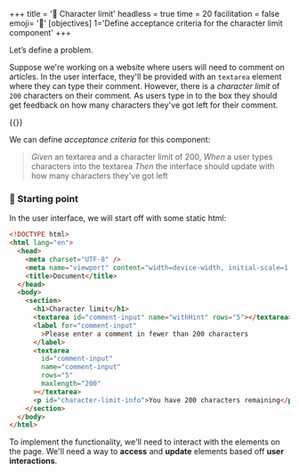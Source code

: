 +++
title = '🛑 Character limit'
headless = true
time = 20
facilitation = false
emoji= '🧩'
[objectives]
    1='Define acceptance criteria for the character limit component'
+++

Let’s define a problem.

Suppose we're working on a website where users will need to comment on articles. In the user interface, they'll be provided with an `textarea` element where they can type their comment. However, there is a _character limit_ of `200` characters on their comment. As users type in to the box they should get feedback on how many characters they've got left for their comment.

{{<wordlimit>}}

We can define _acceptance criteria_ for this component:

> _Given_ an textarea and a character limit of 200,
> _When_ a user types characters into the textarea
> _Then_ the interface should update with how many characters they've got left

### 🏁 Starting point

In the user interface, we will start off with some static html:

```html
<!DOCTYPE html>
<html lang="en">
  <head>
    <meta charset="UTF-8" />
    <meta name="viewport" content="width=device-width, initial-scale=1.0" />
    <title>Document</title>
  </head>
  <body>
    <section>
      <h1>Character limit</h1>
      <textarea id="comment-input" name="withHint" rows="5"></textarea>
      <label for="comment-input"
        >Please enter a comment in fewer than 200 characters
      </label>
      <textarea
        id="comment-input"
        name="comment-input"
        rows="5"
        maxlength="200"
      ></textarea>
      <p id="character-limit-info">You have 200 characters remaining</p>
    </section>
  </body>
</html>
```

To implement the functionality, we'll need to interact with the elements on the page. We'll need a way to **access** and **update** elements based off **user interactions**.
